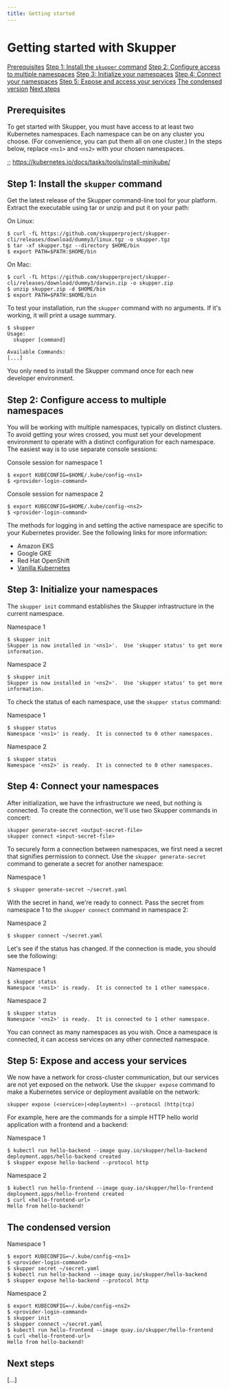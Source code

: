 ```yaml
---
title: Getting started
---
```


# Getting started with Skupper

<nav class="toc">
  <a href="#prerequisites">Prerequisites</a>
  <a href="#step-1-install-the-skupper-command">Step 1: Install the <code>skupper</code> command</a>
  <a href="#step-2-configure-access-to-multiple-namespaces">Step 2: Configure access to multiple namespaces</a>
  <a href="#step-3-initialize-your-namespaces">Step 3: Initialize your namespaces</a>
  <a href="#step-4-connect-your-namespaces">Step 4: Connect your namespaces</a>
  <a href="#step-5-expose-and-access-your-services">Step 5: Expose and access your services</a>
  <a href="#the-condensed-version">The condensed version</a>
  <a href="#next-steps">Next steps</a>
</nav>

## Prerequisites

To get started with Skupper, you must have access to at least two
Kubernetes namespaces.  Each namespace can be on any cluster you
choose.  (For convenience, you can put them all on one cluster.)  In
the steps below, replace `<ns1>` and `<ns2>` with your chosen
namespaces.

;; https://kubernetes.io/docs/tasks/tools/install-minikube/

## Step 1: Install the `skupper` command

Get the latest release of the Skupper command-line tool for your
platform.  Extract the executable using tar or unzip and put it on
your path:

On Linux:

    $ curl -fL https://github.com/skupperproject/skupper-cli/releases/download/dummy3/linux.tgz -o skupper.tgz
    $ tar -xf skupper.tgz --directory $HOME/bin
    $ export PATH=$PATH:$HOME/bin

On Mac:

    $ curl -fL https://github.com/skupperproject/skupper-cli/releases/download/dummy3/darwin.zip -o skupper.zip
    $ unzip skupper.zip -d $HOME/bin
    $ export PATH=$PATH:$HOME/bin

To test your installation, run the `skupper` command with no
arguments.  If it's working, it will print a usage summary.

    $ skupper
    Usage:
      skupper [command]

    Available Commands:
    [...]

You only need to install the Skupper command once for each new
developer environment.

## Step 2: Configure access to multiple namespaces

You will be working with multiple namespaces, typically on distinct
clusters.  To avoid getting your wires crossed, you must set your
development environment to operate with a distinct configuration for
each namespace.  The easiest way is to use separate console sessions:

<div class="code-block-label">Console session for namespace 1</div>

    $ export KUBECONFIG=$HOME/.kube/config-<ns1>
    $ <provider-login-command>

<div class="code-block-label">Console session for namespace 2</div>

    $ export KUBECONFIG=$HOME/.kube/config-<ns2>
    $ <provider-login-command>

The methods for logging in and setting the active namespace are
specific to your Kubernetes provider.  See the following links for
more information:

 - Amazon EKS
 - Google GKE
 - Red Hat OpenShift
 - [Vanilla Kubernetes](https://kubernetes.io/docs/tasks/access-application-cluster/configure-access-multiple-clusters/)

## Step 3: Initialize your namespaces

The `skupper init` command establishes the Skupper infrastructure in the
current namespace.

<div class="code-block-label">Namespace 1</div>

    $ skupper init
    Skupper is now installed in '<ns1>'.  Use 'skupper status' to get more information.

<div class="code-block-label">Namespace 2</div>

    $ skupper init
    Skupper is now installed in '<ns2>'.  Use 'skupper status' to get more information.

To check the status of each namespace, use the `skupper status`
command:

<div class="code-block-label">Namespace 1</div>

    $ skupper status
    Namespace '<ns1>' is ready.  It is connected to 0 other namespaces.

<div class="code-block-label">Namespace 2</div>

    $ skupper status
    Namespace '<ns2>' is ready.  It is connected to 0 other namespaces.

## Step 4: Connect your namespaces

After initialization, we have the infrastructure we need, but nothing
is connected.  To create the connection, we'll use two Skupper
commands in concert:

    skupper generate-secret <output-secret-file>
    skupper connect <input-secret-file>

To securely form a connection between namespaces, we first need a
secret that signifies permission to connect.  Use the `skupper
generate-secret` command to generate a secret for another namespace:

<div class="code-block-label">Namespace 1</div>

    $ skupper generate-secret ~/secret.yaml

With the secret in hand, we're ready to connect.  Pass the secret from
namespace 1 to the `skupper connect` command in namespace 2:

<div class="code-block-label">Namespace 2</div>

    $ skupper connect ~/secret.yaml

Let's see if the status has changed.  If the connection is made, you
should see the following:

<div class="code-block-label">Namespace 1</div>

    $ skupper status
    Namespace '<ns1>' is ready.  It is connected to 1 other namespace.

<div class="code-block-label">Namespace 2</div>

    $ skupper status
    Namespace '<ns2>' is ready.  It is connected to 1 other namespace.

You can connect as many namespaces as you wish.  Once a namespace is
connected, it can access services on any other connected namespace.

## Step 5: Expose and access your services

We now have a network for cross-cluster communication, but our
services are not yet exposed on the network.  Use the `skupper expose`
command to make a Kubernetes service or deployment available on the
network:

    skupper expose (<service>|<deployment>) --protocol (http|tcp)

For example, here are the commands for a simple HTTP hello world
application with a frontend and a backend:

<div class="code-block-label">Namespace 1</div>

    $ kubectl run hello-backend --image quay.io/skupper/hello-backend
    deployment.apps/hello-backend created
    $ skupper expose hello-backend --protocol http

<div class="code-block-label">Namespace 2</div>

    $ kubectl run hello-frontend --image quay.io/skupper/hello-frontend
    deployment.apps/hello-frontend created
    $ curl <hello-frontend-url>
    Hello from hello-backend!

## The condensed version

<div class="code-block-label">Namespace 1</div>

    $ export KUBECONFIG=~/.kube/config-<ns1>
    $ <provider-login-command>
    $ skupper secret ~/secret.yaml
    $ kubectl run hello-backend --image quay.io/skupper/hello-backend
    $ skupper expose hello-backend --protocol http

<div class="code-block-label">Namespace 2</div>

    $ export KUBECONFIG=~/.kube/config-<ns2>
    $ <provider-login-command>
    $ skupper init
    $ skupper connect ~/secret.yaml
    $ kubectl run hello-frontend --image quay.io/skupper/hello-frontend
    $ curl <hello-frontend-url>
    Hello from hello-backend!

## Next steps

[...]
